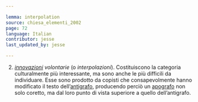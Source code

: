 ```yaml
---

lemma: interpolation
source: chiesa_elementi_2002
page: 72
language: Italian
contributor: jesse
last_updated_by: jesse

---
```

2) [_innovazioni_](innovation.html) _volontarie_ (o _interpolazioni_). Costituiscono la categoria culturalmente più interessante, ma sono anche le più difficili da individuare. Esse sono prodotto da copisti che consapevolmente hanno modificato il testo dell’[antigrafo](antigraph.html), producendo perciò un [apografo](apograph.html) non solo coretto, ma dal loro punto di vista superiore a quello dell’antigrafo.

